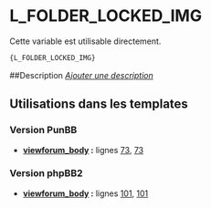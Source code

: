# L_FOLDER_LOCKED_IMG


Cette variable est utilisable directement.

```html
{L_FOLDER_LOCKED_IMG}
```

##Description
[*Ajouter une description*](https://fa-tvars.appspot.com/var/L_FOLDER_LOCKED_IMG)

## Utilisations dans les templates

### Version PunBB
* __[viewforum_body](../tpl/var/punbb/viewforum_body.md#readme) :__ lignes [73](../tpl/src/punbb/viewforum_body.tpl#L73), [73](../tpl/src/punbb/viewforum_body.tpl#L73)

### Version phpBB2
* __[viewforum_body](../tpl/var/subsilver/viewforum_body.md#readme) :__ lignes [101](../tpl/src/subsilver/viewforum_body.tpl#L101), [101](../tpl/src/subsilver/viewforum_body.tpl#L101)